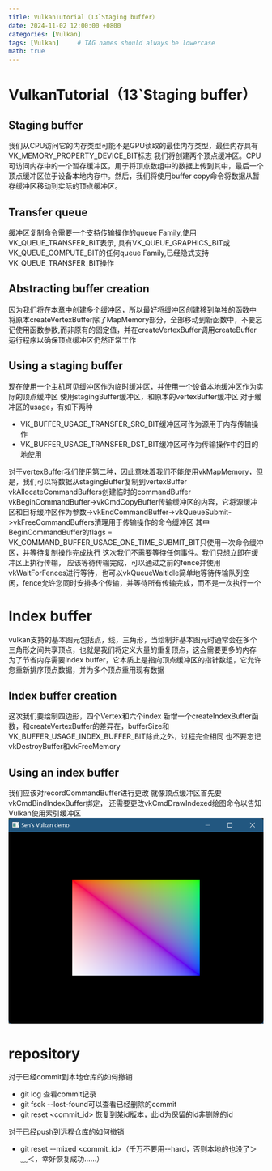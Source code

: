```yaml
---
title: VulkanTutorial（13`Staging buffer）
date: 2024-11-02 12:00:00 +0800
categories: [Vulkan]
tags: [Vulkan]     # TAG names should always be lowercase
math: true
---
```

# VulkanTutorial（13`Staging buffer）

## Staging buffer

我们从CPU访问它的内存类型可能不是GPU读取的最佳内存类型，最佳内存具有VK_MEMORY_PROPERTY_DEVICE_BIT标志
我们将创建两个顶点缓冲区。CPU可访问内存中的一个暂存缓冲区，用于将顶点数组中的数据上传到其中，最后一个顶点缓冲区位于设备本地内存中。然后，我们将使用buffer copy命令将数据从暂存缓冲区移动到实际的顶点缓冲区。

## Transfer queue

缓冲区复制命令需要一个支持传输操作的queue Family,使用VK_QUEUE_TRANSFER_BIT表示,
具有VK_QUEUE_GRAPHICS_BIT或VK_QUEUE_COMPUTE_BIT的任何queue Family,已经隐式支持VK_QUEUE_TRANSFER_BIT操作

## Abstracting buffer creation

因为我们将在本章中创建多个缓冲区，所以最好将缓冲区创建移到单独的函数中
将原本createVertexBuffer除了MapMemory部分，全部移动到新函数中，不要忘记使用函数参数,而非原有的固定值，并在createVertexBuffer调用createBuffer
运行程序以确保顶点缓冲区仍然正常工作

## Using a staging buffer

现在使用一个主机可见缓冲区作为临时缓冲区，并使用一个设备本地缓冲区作为实际的顶点缓冲区
使用stagingBuffer缓冲区，和原本的vertexBuffer缓冲区
对于缓冲区的usage，有如下两种

* VK_BUFFER_USAGE_TRANSFER_SRC_BIT缓冲区可作为源用于内存传输操作
* VK_BUFFER_USAGE_TRANSFER_DST_BIT缓冲区可作为传输操作中的目的地使用

对于vertexBuffer我们使用第二种，因此意味着我们不能使用vkMapMemory，但是，我们可以将数据从stagingBuffer复制到vertexBuffer
vkAllocateCommandBuffers创建临时的commandBuffer
vkBeginCommandBuffer->vkCmdCopyBuffer传输缓冲区的内容，它将源缓冲区和目标缓冲区作为参数->vkEndCommandBuffer->vkQueueSubmit->vkFreeCommandBuffers清理用于传输操作的命令缓冲区
其中BeginCommandBuffer的flags = VK_COMMAND_BUFFER_USAGE_ONE_TIME_SUBMIT_BIT只使用一次命令缓冲区，并等待复制操作完成执行
这次我们不需要等待任何事件。我们只想立即在缓冲区上执行传输，
应该等待传输完成，可以通过之前的fence并使用vkWaitForFences进行等待，也可以vkQueueWaitIdle简单地等待传输队列空闲，fence允许您同时安排多个传输，并等待所有传输完成，而不是一次执行一个

# Index buffer

vulkan支持的基本图元包括点，线，三角形，当绘制非基本图元时通常会在多个三角形之间共享顶点，也就是我们将定义大量的重复顶点，这会需要更多的内存
为了节省内存需要Index buffer，它本质上是指向顶点缓冲区的指针数组，它允许您重新排序顶点数据，并为多个顶点重用现有数据

## Index buffer creation

这次我们要绘制四边形，四个Vertex和六个index
新增一个createIndexBuffer函数，和createVertexBuffer的差异在，bufferSize和VK_BUFFER_USAGE_INDEX_BUFFER_BIT除此之外，过程完全相同
也不要忘记vkDestroyBuffer和vkFreeMemory

## Using an index buffer

我们应该对recordCommandBuffer进行更改
就像顶点缓冲区首先要vkCmdBindIndexBuffer绑定，
还需要更改vkCmdDrawIndexed绘图命令以告知Vulkan使用索引缓冲区
![image](/assets/img/blog/vulkan/rectangle.png)

# repository

对于已经commit到本地仓库的如何撤销

* git log 查看commit记录
* git fsck --lost-found可以查看已经删除的commit
* git reset <commit_id> 恢复到某id版本，此id为保留的id非删除的id

对于已经push到远程仓库的如何撤销

* git reset --mixed  <commit_id>（千万不要用--hard，否则本地的也没了＞﹏＜，幸好恢复成功……）